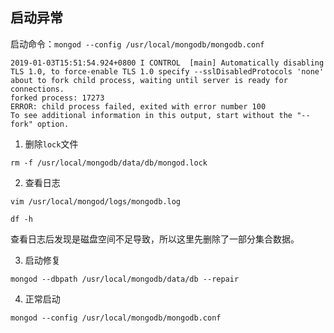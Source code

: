 
## 启动异常
启动命令：`mongod --config /usr/local/mongodb/mongodb.conf`
```
2019-01-03T15:51:54.924+0800 I CONTROL  [main] Automatically disabling TLS 1.0, to force-enable TLS 1.0 specify --sslDisabledProtocols 'none'
about to fork child process, waiting until server is ready for connections.
forked process: 17273
ERROR: child process failed, exited with error number 100
To see additional information in this output, start without the "--fork" option.
```

1. 删除`lock`文件
```shell
rm -f /usr/local/mongodb/data/db/mongod.lock
```

2. 查看日志
```shell
vim /usr/local/mongod/logs/mongodb.log
```
```shell
df -h
```
查看日志后发现是磁盘空间不足导致，所以这里先删除了一部分集合数据。

3. 启动修复
```shell
mongod --dbpath /usr/local/mongodb/data/db --repair
```

4. 正常启动
```shell
mongod --config /usr/local/mongodb/mongodb.conf
```
